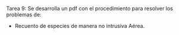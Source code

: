 Tarea 9:
Se desarrolla un pdf con el procedimiento para resolver los problemas de:

- Recuento de especies de manera no intrusiva Aérea.